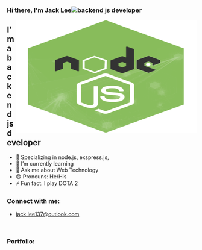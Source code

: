### Hi there, I'm Jack Lee<img src="https://user-images.githubusercontent.com/1303154/88677602-1635ba80-d120-11ea-84d8-d263ba5fc3c0.gif" width="28px" height="28px" alt="backend js developer">

<img align="right" alt="GIF" width="480" height="300" src="./content/images/234.png" >

## I'm a backend js developer
- 💪 Specializing in node.js, exspress.js, 
- 🌱 I’m currently learning 
- 💬 Ask me about Web Technology
- 😄 Pronouns: He/His
- ⚡ Fun fact: I play DOTA 2


### Connect with me:

- jack.lee137@outlook.com

<br />

### Portfolio:





